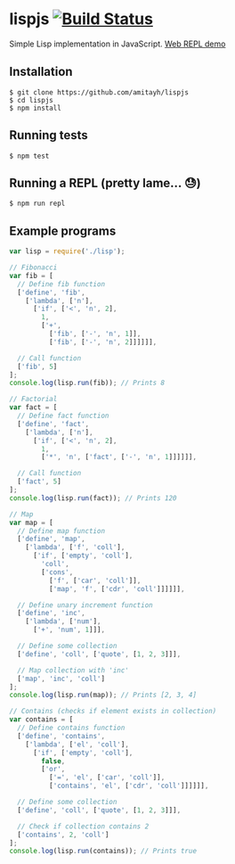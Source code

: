 # lispjs [![Build Status](https://travis-ci.org/amitayh/lispjs.svg?branch=master)](https://travis-ci.org/amitayh/lispjs)

Simple Lisp implementation in JavaScript. [Web REPL demo](http://amitayh.github.io/lispjs/)

## Installation

```
$ git clone https://github.com/amitayh/lispjs
$ cd lispjs
$ npm install
```

## Running tests

```
$ npm test
```

## Running a REPL (pretty lame... :sweat:)

```
$ npm run repl
```

## Example programs

```javascript
var lisp = require('./lisp');

// Fibonacci
var fib = [
  // Define fib function
  ['define', 'fib',
    ['lambda', ['n'],
      ['if', ['<', 'n', 2],
        1,
        ['+',
          ['fib', ['-', 'n', 1]],
          ['fib', ['-', 'n', 2]]]]]],

  // Call function
  ['fib', 5]
];
console.log(lisp.run(fib)); // Prints 8

// Factorial
var fact = [
  // Define fact function
  ['define', 'fact',
    ['lambda', ['n'],
      ['if', ['<', 'n', 2],
        1,
        ['*', 'n', ['fact', ['-', 'n', 1]]]]]],

  // Call function
  ['fact', 5]
];
console.log(lisp.run(fact)); // Prints 120

// Map
var map = [
  // Define map function
  ['define', 'map',
    ['lambda', ['f', 'coll'],
      ['if', ['empty', 'coll'],
        'coll',
        ['cons',
          ['f', ['car', 'coll']],
          ['map', 'f', ['cdr', 'coll']]]]]],

  // Define unary increment function
  ['define', 'inc',
    ['lambda', ['num'],
      ['+', 'num', 1]]],

  // Define some collection
  ['define', 'coll', ['quote', [1, 2, 3]]],

  // Map collection with 'inc'
  ['map', 'inc', 'coll']
];
console.log(lisp.run(map)); // Prints [2, 3, 4]

// Contains (checks if element exists in collection)
var contains = [
  // Define contains function
  ['define', 'contains',
    ['lambda', ['el', 'coll'],
      ['if', ['empty', 'coll'],
        false,
        ['or',
          ['=', 'el', ['car', 'coll']],
          ['contains', 'el', ['cdr', 'coll']]]]]],

  // Define some collection
  ['define', 'coll', ['quote', [1, 2, 3]]],

  // Check if collection contains 2
  ['contains', 2, 'coll']
];
console.log(lisp.run(contains)); // Prints true
```
